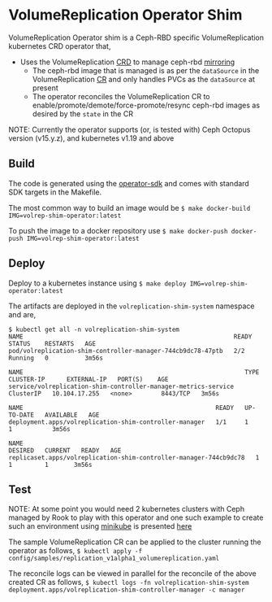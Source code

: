 # VolumeReplication Operator Shim

VolumeReplication Operator shim is a Ceph-RBD specific VolumeReplication kubernetes CRD operator that,

- Uses the VolumeReplication [CRD](config/crd/bases/replication.storage.ramen.io_volumereplications.yaml) to manage ceph-rbd [mirroring](https://docs.ceph.com/en/latest/rbd/rbd-mirroring/)
    - The ceph-rbd image that is managed is as per the `dataSource` in the VolumeReplication [CR](config/samples/replication_v1alpha1_volumereplication.yaml) and only handles PVCs as the `dataSource` at present
    - The operator reconciles the VolumeReplication CR to enable/promote/demote/force-promote/resync ceph-rbd images as desired by the `state` in the CR

NOTE: Currently the operator supports (or, is tested with) Ceph Octopus version (v15.y.z), and kubernetes v1.19 and above

## Build

The code is generated using the [operator-sdk](https://sdk.operatorframework.io/) and comes with standard SDK targets in the Makefile.

The most common way to build an image would be `$ make docker-build IMG=volrep-shim-operator:latest`

To push the image to a docker repository use `$ make docker-push docker-push IMG=volrep-shim-operator:latest`

## Deploy

Deploy to a kubernetes instance using `$ make deploy IMG=volrep-shim-operator:latest`

The artifacts are deployed in the `volreplication-shim-system` namespace and are,

```
$ kubectl get all -n volreplication-shim-system
NAME                                                          READY   STATUS    RESTARTS   AGE
pod/volreplication-shim-controller-manager-744cb9dc78-47ptb   2/2     Running   0          3m56s

NAME                                                             TYPE        CLUSTER-IP      EXTERNAL-IP   PORT(S)    AGE
service/volreplication-shim-controller-manager-metrics-service   ClusterIP   10.104.17.255   <none>        8443/TCP   3m56s

NAME                                                     READY   UP-TO-DATE   AVAILABLE   AGE
deployment.apps/volreplication-shim-controller-manager   1/1     1            1           3m56s

NAME                                                                DESIRED   CURRENT   READY   AGE
replicaset.apps/volreplication-shim-controller-manager-744cb9dc78   1         1         1       3m56s
```

## Test

NOTE: At some point you would need 2 kubernetes clusters with Ceph managed by Rook to play with this operator and one such example to create such an environment using [minikube](https://minikube.sigs.k8s.io/docs/) is presented [here](https://www.mrajanna.com/setup-rbd-async-mirroring-with-rook/)

The sample VolumeReplication CR can be applied to the cluster running the operator as follows,
`$ kubectl apply -f config/samples/replication_v1alpha1_volumereplication.yaml`

The reconcile logs can be viewed in parallel for the reconcile of the above created CR as follows,
`$ kubectl logs -fn volreplication-shim-system deployment.apps/volreplication-shim-controller-manager -c manager`
